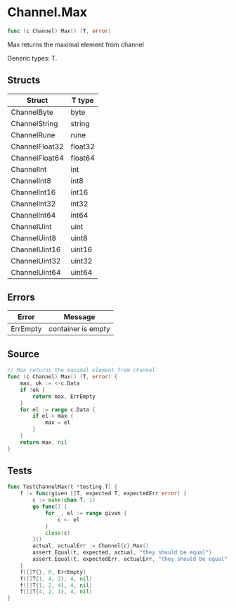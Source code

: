 # Channel.Max

```go
func (c Channel) Max() (T, error)
```

Max returns the maximal element from channel

Generic types: T.

## Structs

| Struct | T type |
| ------ | ------ |
| ChannelByte | byte |
| ChannelString | string |
| ChannelRune | rune |
| ChannelFloat32 | float32 |
| ChannelFloat64 | float64 |
| ChannelInt | int |
| ChannelInt8 | int8 |
| ChannelInt16 | int16 |
| ChannelInt32 | int32 |
| ChannelInt64 | int64 |
| ChannelUint | uint |
| ChannelUint8 | uint8 |
| ChannelUint16 | uint16 |
| ChannelUint32 | uint32 |
| ChannelUint64 | uint64 |

## Errors

| Error | Message |
| -------- | ------ |
| ErrEmpty | container is empty |

## Source

```go
// Max returns the maximal element from channel
func (c Channel) Max() (T, error) {
	max, ok := <-c.Data
	if !ok {
		return max, ErrEmpty
	}
	for el := range c.Data {
		if el > max {
			max = el
		}
	}
	return max, nil
}
```

## Tests

```go
func TestChannelMax(t *testing.T) {
	f := func(given []T, expected T, expectedErr error) {
		c := make(chan T, 1)
		go func() {
			for _, el := range given {
				c <- el
			}
			close(c)
		}()
		actual, actualErr := Channel{c}.Max()
		assert.Equal(t, expected, actual, "they should be equal")
		assert.Equal(t, expectedErr, actualErr, "they should be equal")
	}
	f([]T{}, 0, ErrEmpty)
	f([]T{1, 4, 2}, 4, nil)
	f([]T{1, 2, 4}, 4, nil)
	f([]T{4, 2, 1}, 4, nil)
}
```